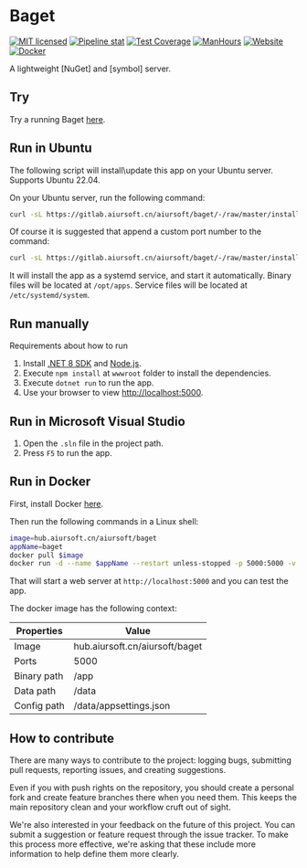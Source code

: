 # Baget

[![MIT licensed](https://img.shields.io/badge/license-MIT-blue.svg)](https://gitlab.aiursoft.cn/aiursoft/Baget/-/blob/master/LICENSE)
[![Pipeline stat](https://gitlab.aiursoft.cn/aiursoft/Baget/badges/master/pipeline.svg)](https://gitlab.aiursoft.cn/aiursoft/Baget/-/pipelines)
[![Test Coverage](https://gitlab.aiursoft.cn/aiursoft/Baget/badges/master/coverage.svg)](https://gitlab.aiursoft.cn/aiursoft/Baget/-/pipelines)
[![ManHours](https://manhours.aiursoft.cn/r/gitlab.aiursoft.cn/aiursoft/Baget.svg)](https://gitlab.aiursoft.cn/aiursoft/Baget/-/commits/master?ref_type=heads)
[![Website](https://img.shields.io/website?url=https%3A%2F%2Fnuget.aiursoft.cn%2F)](https://nuget.aiursoft.cn)
[![Docker](https://img.shields.io/badge/docker-latest-blue?logo=docker)](https://hub.aiursoft.cn/#!/taglist/aiursoft/Baget)

A lightweight [NuGet] and [symbol] server.

## Try

Try a running Baget [here](https://nuget.aiursoft.cn).

## Run in Ubuntu

The following script will install\update this app on your Ubuntu server. Supports Ubuntu 22.04.

On your Ubuntu server, run the following command:

```bash
curl -sL https://gitlab.aiursoft.cn/aiursoft/baget/-/raw/master/install.sh | sudo bash
```

Of course it is suggested that append a custom port number to the command:

```bash
curl -sL https://gitlab.aiursoft.cn/aiursoft/baget/-/raw/master/install.sh | sudo bash -s 8080
```

It will install the app as a systemd service, and start it automatically. Binary files will be located at `/opt/apps`. Service files will be located at `/etc/systemd/system`.

## Run manually

Requirements about how to run

1. Install [.NET 8 SDK](http://dot.net/) and [Node.js](https://nodejs.org/).
2. Execute `npm install` at `wwwroot` folder to install the dependencies.
3. Execute `dotnet run` to run the app.
4. Use your browser to view [http://localhost:5000](http://localhost:5000).

## Run in Microsoft Visual Studio

1. Open the `.sln` file in the project path.
2. Press `F5` to run the app.

## Run in Docker

First, install Docker [here](https://docs.docker.com/get-docker/).

Then run the following commands in a Linux shell:

```bash
image=hub.aiursoft.cn/aiursoft/baget
appName=baget
docker pull $image
docker run -d --name $appName --restart unless-stopped -p 5000:5000 -v /var/www/$appName:/data $image
```

That will start a web server at `http://localhost:5000` and you can test the app.

The docker image has the following context:

| Properties  | Value                           |
|-------------|---------------------------------|
| Image       | hub.aiursoft.cn/aiursoft/baget  |
| Ports       | 5000                            |
| Binary path | /app                            |
| Data path   | /data                           |
| Config path | /data/appsettings.json          |

## How to contribute

There are many ways to contribute to the project: logging bugs, submitting pull requests, reporting issues, and creating suggestions.

Even if you with push rights on the repository, you should create a personal fork and create feature branches there when you need them. This keeps the main repository clean and your workflow cruft out of sight.

We're also interested in your feedback on the future of this project. You can submit a suggestion or feature request through the issue tracker. To make this process more effective, we're asking that these include more information to help define them more clearly.
